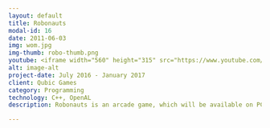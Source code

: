 ```yaml
---
layout: default
title: Robonauts
modal-id: 16
date: 2011-06-03
img: wom.jpg
img-thumb: robo-thumb.png
youtube: <iframe width="560" height="315" src="https://www.youtube.com/embed/K9CaRRmwCgc" frameborder="0" allowfullscreen></iframe>
alt: image-alt
project-date: July 2016 - January 2017
client: Qubic Games
category: Programming
technology: C++, OpenAL
description: Robonauts is an arcade game, which will be available on PC/Mac and PS4. The game was developed on custom tech, written in C++. I was responsible for user interface, gameplay elements and sound engine.

---
```

